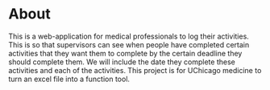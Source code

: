 # About

This is a web-application for medical professionals to log their activities. This is so that supervisors can see when people have completed certain activities that they want them to complete by the certain deadline they should complete them. We will include the date they complete these activities and each of the activities. This project is for UChicago medicine to turn an excel file into a function tool. 
